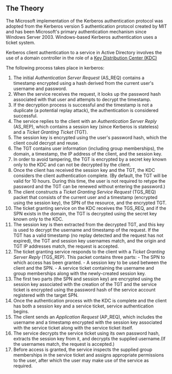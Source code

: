 ## The Theory
The Microsoft implementation of the Kerberos authentication protocol was adopted from the Kerberos version 5 authentication protocol created by MIT and has been Microsoft's primary authentication mechanism since Windows Server 2003.
Windows-based Kerberos authentication uses a ticket system.

Kerberos client authentication to a service in Active Directory involves the use of a domain controller in the role of a [Key Distribution Center (KDC)](https://docs.microsoft.com/en-us/windows/win32/secauthn/key-distribution-center)

The following process takes place in kerberos:
1. The initial _Authentication Server Request_ (AS_REQ) contains a timestamp encrypted using a hash derived from the current user's username and password.
2. When the service receives the request, it looks up the password hash associated with that user and attempts to decrypt the timestamp. 
3. If the decryption process is successful and the timestamp is not a duplicate (a potential replay attack), the authentication is considered successful.
4. The service replies to the client with an _Authentication Server Reply_ (AS_REP), which contains a session key (since Kerberos is stateless) and a _Ticket Granting Ticket_ (TGT).
5. The session key is encrypted using the user's password hash, which the client could decrypt and reuse.
6. The TGT contains user information (including group memberships), the domain, a timestamp, the IP address of the client, and the session key.
7. In order to avoid tampering, the TGT is encrypted by a secret key known only to the KDC and can not be decrypted by the client.
8. Once the client has received the session key and the TGT, the KDC considers the client authentication complete.
(By default, the TGT will be valid for 10 hours. During this time, the user is not required to retype the password and the TGT can be renewed without entering the password.)
9. The client constructs a _Ticket Granting Service Request_ (TGS_REQ) packet that consists of the current user and a timestamp (encrypted using the session key), the SPN of the resource, and the encrypted TGT.
10. The ticket granting service on the KDC receives the TGS_REQ, and if the SPN exists in the domain, the TGT is decrypted using the secret key known only to the KDC.
11. The session key is then extracted from the decrypted TGT, and this key is used to decrypt the username and timestamp of the request. If the TGT has a valid timestamp (no replay detected and the request has not expired), the TGT and session key usernames match, and the origin and TGT IP addresses match, the request is accepted.
12. The ticket granting service responds to the client with a _Ticket Granting Server Reply_ (TGS_REP). This packet contains three parts:
		- The SPN to which access has been granted.
		- A session key to be used between the client and the SPN.
		- A service ticket containing the username and group memberships along with the newly-created session key.
13. The first two parts (the SPN and session key) are encrypted using the session key associated with the creation of the TGT and the service ticket is encrypted using the password hash of the service account registered with the target SPN.
14. Once the authentication process with the KDC is complete and the client has both a session key and a service ticket, service authentication begins.
15. The client sends an _Application Request_ (AP_REQ), which includes the username and a timestamp encrypted with the session key associated with the service ticket along with the service ticket itself.
16. The service decrypts the service ticket using its own password hash, extracts the session key from it, and decrypts the supplied username.(If the usernames match, the request is accepted.)
17. Before access is granted, the service inspects the supplied group memberships in the service ticket and assigns appropriate permissions to the user, after which the user may make use of the service as required.
